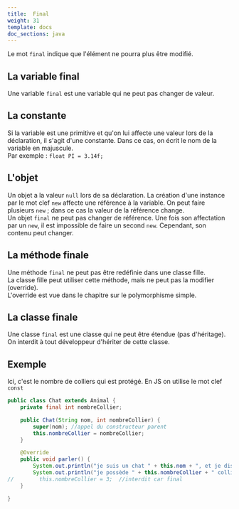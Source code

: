 ```yaml
---
title:  Final
weight: 31
template: docs
doc_sections: java
---
```


Le mot `final` indique que l'élément ne pourra plus être modifié.

## La variable final

Une variable `final` est une variable qui ne peut pas changer de valeur.  

## La constante

Si la variable est une primitive et qu'on lui affecte une valeur lors de la déclaration, il s'agit d'une constante.
Dans ce cas, on écrit le nom de la variable en majuscule.  
Par exemple : `float PI = 3.14f;`

## L'objet

Un objet a la valeur `null` lors de sa déclaration.
La création d'une instance par le mot clef `new` affecte une référence à la variable.
On peut faire plusieurs `new` ; dans ce cas la valeur de la référence change.  
Un objet `final` ne peut pas changer de référence.
Une fois son affectation par un `new`, il est impossible de faire un second `new`.
Cependant, son contenu peut changer.  

## La méthode finale

Une méthode `final` ne peut pas être redéfinie dans une classe fille.  
La classe fille peut utiliser cette méthode, mais ne peut pas la modifier (override).  
L'override est vue dans le chapitre sur le polymorphisme simple.

## La classe finale

Une classe `final` est une classe qui ne peut être étendue (pas d'héritage).  
On interdit à tout développeur d'hériter de cette classe.  

## Exemple

Ici, c'est le nombre de colliers qui est protégé. En JS on utilise le mot clef `const`

```java
public class Chat extends Animal {
    private final int nombreCollier;

    public Chat(String nom, int nombreCollier) {
        super(nom); //appel du constructeur parent
        this.nombreCollier = nombreCollier;
    }

    @Override
    public void parler() {
        System.out.println("je suis un chat " + this.nom + ", et je dis MIAOUOUOU");
        System.out.println("je possède " + this.nombreCollier + " colliers");
//        this.nombreCollier = 3;  //interdit car final
    }

}
```
